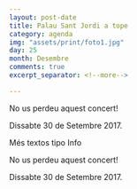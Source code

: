 ```yaml
---
layout: post-date
title: Palau Sant Jordi a tope
category: agenda
img: "assets/print/foto1.jpg"
day: 25
month: Desembre
comments: true
excerpt_separator: <!--more-->

---
```


No us perdeu aquest concert!

Dissabte 30 de Setembre 2017.

<!--more-->

Més textos tipo Info

No us perdeu aquest concert!

Dissabte 30 de Setembre 2017.